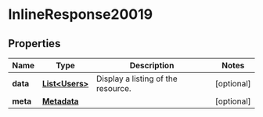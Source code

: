 
# InlineResponse20019

## Properties
Name | Type | Description | Notes
------------ | ------------- | ------------- | -------------
**data** | [**List&lt;Users&gt;**](Users.md) | Display a listing of the resource. |  [optional]
**meta** | [**Metadata**](.md) |  |  [optional]



